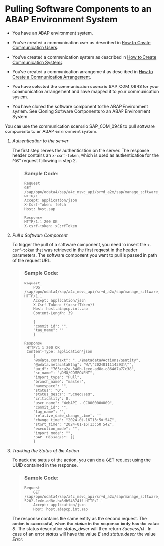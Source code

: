 <!-- loio89e221d09a50499484a14a35a6f6dc05 -->

# Pulling Software Components to an ABAP Environment System

-   You have an ABAP environment system.

-   You’ve created a communication user as described in [How to Create Communication Users](https://help.sap.com/docs/btp/sap-business-technology-platform/how-to-create-communication-users?version=Cloud).

-   You’ve created a communication system as described in [How to Create Communication Systems](https://help.sap.com/docs/btp/sap-business-technology-platform/how-to-create-communication-systems?version=Cloud&q=how%20to%20create%20communication%20systems).

-   You’ve created a communication arrangement as described in [How to Create a Communication Arrangement](https://help.sap.com/docs/btp/sap-business-technology-platform/how-to-create-communication-arrangement?version=Cloud&q=how%20to%20create%20a%20communication%20arrangement).

-   You have selected the communication scenario SAP\_COM\_0948 for your communication arrangement and have mapped it to your communication system.

-   You have cloned the software component to the ABAP Environment system. See Cloning Software Components to an ABAP Environment System.


You can use the communication scenario SAP\_COM\_0948 to pull software components to an ABAP environment system.

1.  *Authentication to the server*

    The first step serves the authentication on the server. The response header contains an `x-csrf-token`, which is used as authentication for the `POST` request following in step 2.

    > ### Sample Code:  
    > ```
    > Request
    > GET /sap/opu/odata4/sap/a4c_mswc_api/srvd_a2x/sap/manage_software_components/0001 HTTP/1.1
    > Accept: application/json
    > X-Csrf-Token: fetch
    > Host: host.sap
    > 
    > Response
    > HTTP/1.1 200 OK
    > X-csrf-token: xCsrfToken
    > ```

2.  *Pull a Software Component*

    To trigger the pull of a software component, you need to insert the `x-csrf-token` that was retrieved in the first request in the header parameters. The software component you want to pull is passed in path of the request URL.

    > ### Sample Code:  
    > ```
    > Request
    >     POST /sap/opu/odata4/sap/a4c_mswc_api/srvd_a2x/sap/manage_software_components/0001/SoftwareComponents/%2FDMO%2FCOMPONENT/SAP__self.pull HTTP/1.1
    >     Accept: application/json
    >     X-Csrf-Token: {{xcsrfToken}}
    >     Host: host.abapcp.int.sap
    >     Content-Length: 39
    > 
    >     {
    >     "commit_id": "",
    >     "tag_name": ""
    >     }
    > 
    > Response
    >  HTTP/1.1 200 OK
    >  Content-Type: application/json
    >     {
    >     "@odata.context": "../$metadata#Actions/$entity",
    >     "@odata.metadataEtag": "W/\"20240111143934\"",
    >     "uuid": "763eca2a-340b-1eee-ad8e-c864d7a77c38",
    >     "sc_name": "/DMO/COMPONENT",
    >     "import_type": "Pull",
    >     "branch_name": "master",
    >     "namespace": "",
    >     "status": "Q",
    >     "status_descr": "Scheduled",
    >     "criticality": 0,
    >     "user_name": "WebAPI - CC0000000009",
    >     "commit_id": "",
    >     "tag_name": "",
    >     "relative_date_change_time": "",
    >     "change_time": "2024-01-16T13:50:54Z",
    >     "start_time": "2024-01-16T13:50:54Z",
    >     "execution_mode": "",
    >     "import_mode": "",
    >     "SAP__Messages": []
    >     }
    > 
    > ```

3.  *Tracking the Status of the Action*

    To track the status of the action, you can do a GET request using the UUID contained in the response.

    > ### Sample Code:  
    > ```
    > Request
    >     GET /sap/opu/odata4/sap/a4c_mswc_api/srvd_a2x/sap/manage_software_components/0001/Actions/96bbf3e1-5202-1ede-ad8e-b46db5437410 HTTP/1.1
    >     Accept: application/json
    >     Host: host.abapcp.int.sap
    > 
    > ```

    The response contains the same entity as the second request. The action is successful, when the *status* in the response body has the value *S*. The status description *status\_descr* will then return *Successful* . In case of an error *status* will have the value *E* and *status\_descr* the value *Error*.


